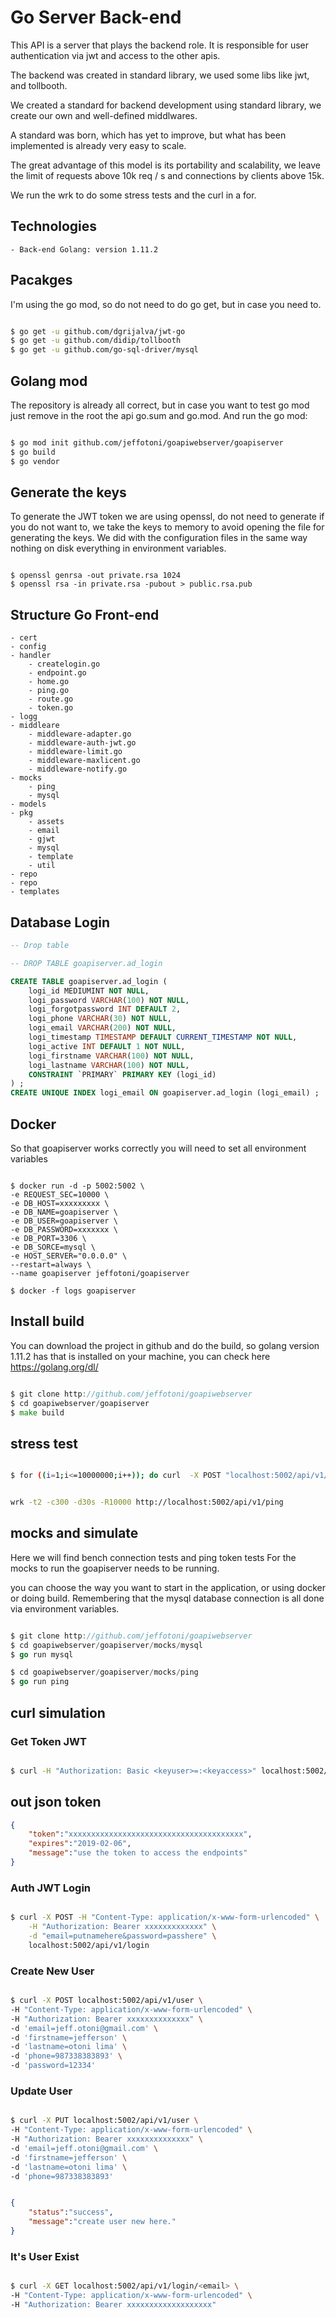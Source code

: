 # Go Server Back-end

This API is a server that plays the backend role. It is responsible for user authentication via jwt and access to the other apis.

The backend was created in standard library, we used some libs like jwt, and tollbooth.

We created a standard for backend development using standard library, we create our own and well-defined middlwares.

A standard was born, which has yet to improve, but what has been implemented is already very easy to scale.

The great advantage of this model is its portability and scalability, we leave the limit of requests above 10k req / s and connections by clients above 15k.

We run the wrk to do some stress tests and the curl in a for.

## Technologies 
	- Back-end Golang: version 1.11.2

## Pacakges

I'm using the go mod, so do not need to do go get, but in case you need to.

```sh

$ go get -u github.com/dgrijalva/jwt-go
$ go get -u github.com/didip/tollbooth
$ go get -u github.com/go-sql-driver/mysql

```

## Golang mod

The repository is already all correct, but in case you want to test go mod just remove in the root the api go.sum and go.mod.
And run the go mod:

```sh

$ go mod init github.com/jeffotoni/goapiwebserver/goapiserver
$ go build
$ go vendor

```

## Generate the keys

To generate the JWT token we are using openssl, do not need to generate if you do not want to, we take the keys to memory to avoid opening the file for generating the keys.
We did with the configuration files in the same way nothing on disk everything in environment variables.

```

$ openssl genrsa -out private.rsa 1024
$ openssl rsa -in private.rsa -pubout > public.rsa.pub

```

## Structure Go Front-end

	- cert
	- config
	- handler
		- createlogin.go
		- endpoint.go
		- home.go
		- ping.go
		- route.go
		- token.go
	- logg
	- middleare
		- middleware-adapter.go
		- middleware-auth-jwt.go
		- middleware-limit.go
		- middleware-maxlicent.go
		- middleware-notify.go
	- mocks
		- ping
		- mysql
	- models
	- pkg
		- assets
		- email
		- gjwt
		- mysql
		- template
		- util
	- repo
	- repo
	- templates

## Database Login

```sql
-- Drop table

-- DROP TABLE goapiserver.ad_login

CREATE TABLE goapiserver.ad_login (
	logi_id MEDIUMINT NOT NULL,
	logi_password VARCHAR(100) NOT NULL,
	logi_forgotpassword INT DEFAULT 2,
	logi_phone VARCHAR(30) NOT NULL,
	logi_email VARCHAR(200) NOT NULL,
	logi_timestamp TIMESTAMP DEFAULT CURRENT_TIMESTAMP NOT NULL,
	logi_active INT DEFAULT 1 NOT NULL,
	logi_firstname VARCHAR(100) NOT NULL,
	logi_lastname VARCHAR(100) NOT NULL,
	CONSTRAINT `PRIMARY` PRIMARY KEY (logi_id)
) ;
CREATE UNIQUE INDEX logi_email ON goapiserver.ad_login (logi_email) ;

```


## Docker

So that goapiserver works correctly you will need to set all environment variables

```docker

$ docker run -d -p 5002:5002 \
-e REQUEST_SEC=10000 \
-e DB_HOST=xxxxxxxxx \
-e DB_NAME=goapiserver \
-e DB_USER=goapiserver \
-e DB_PASSWORD=xxxxxxx \
-e DB_PORT=3306 \
-e DB_SORCE=mysql \
-e HOST_SERVER="0.0.0.0" \
--restart=always \
--name goapiserver jeffotoni/goapiserver

$ docker -f logs goapiserver

```

## Install build

You can download the project in github and do the build, so golang version 1.11.2 has that is installed on your machine, you can check here https://golang.org/dl/

```go

$ git clone http://github.com/jeffotoni/goapiwebserver
$ cd goapiwebserver/goapiserver
$ make build

```

## stress test

```sh

$ for ((i=1;i<=10000000;i++)); do curl  -X POST "localhost:5002/api/v1/ping"; done

```

```sh

wrk -t2 -c300 -d30s -R10000 http://localhost:5002/api/v1/ping

```

## mocks and simulate

Here we will find bench connection tests and ping token tests
For the mocks to run the goapiserver needs to be running.

you can choose the way you want to start in the application, or using docker or doing build.
Remembering that the mysql database connection is all done via environment variables.

```go

$ git clone http://github.com/jeffotoni/goapiwebserver
$ cd goapiwebserver/goapiserver/mocks/mysql
$ go run mysql

$ cd goapiwebserver/goapiserver/mocks/ping
$ go run ping

```

## curl simulation

### Get Token JWT

```sh

$ curl -H "Authorization: Basic <keyuser>=:<keyaccess>" localhost:5002/api/v1/token

```

## out json token

```json
{
	"token":"xxxxxxxxxxxxxxxxxxxxxxxxxxxxxxxxxxxxxxx",
	"expires":"2019-02-06",
	"message":"use the token to access the endpoints"
}

```

### Auth JWT Login

```sh

$ curl -X POST -H "Content-Type: application/x-www-form-urlencoded" \
	-H "Authorization: Bearer xxxxxxxxxxxxx" \
	-d "email=putnamehere&password=passhere" \
	localhost:5002/api/v1/login

```

### Create New User

```sh

$ curl -X POST localhost:5002/api/v1/user \
-H "Content-Type: application/x-www-form-urlencoded" \
-H "Authorization: Bearer xxxxxxxxxxxxxx" \
-d 'email=jeff.otoni@gmail.com' \
-d 'firstname=jefferson' \
-d 'lastname=otoni lima' \
-d 'phone=987338383893' \
-d 'password=12334'

```

### Update User

```sh

$ curl -X PUT localhost:5002/api/v1/user \
-H "Content-Type: application/x-www-form-urlencoded" \
-H "Authorization: Bearer xxxxxxxxxxxxxx" \
-d 'email=jeff.otoni@gmail.com' \
-d 'firstname=jefferson' \
-d 'lastname=otoni lima' \
-d 'phone=987338383893'

```

```json

{
	"status":"success",
	"message":"create user new here."
}

```
### It's User Exist

```sh

$ curl -X GET localhost:5002/api/v1/login/<email> \
-H "Content-Type: application/x-www-form-urlencoded" \
-H "Authorization: Bearer xxxxxxxxxxxxxxxxxxx"

```

